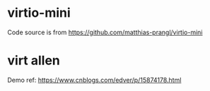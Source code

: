 # virtio-mini
Code source is from  https://github.com/matthias-prangl/virtio-mini

# virt allen
Demo ref: https://www.cnblogs.com/edver/p/15874178.html

